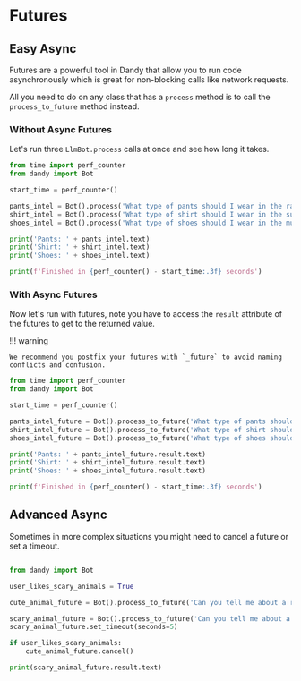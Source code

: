 # Futures

## Easy Async

Futures are a powerful tool in Dandy that allow you to run code asynchronously which is great for non-blocking calls like network requests.

All you need to do on any class that has a `process` method is to call the `process_to_future` method instead.

### Without Async Futures

Let's run three `LlmBot.process` calls at once and see how long it takes.

```python exec="True" source="above" source="material-block" result="markdown" session="futures"
from time import perf_counter
from dandy import Bot

start_time = perf_counter()

pants_intel = Bot().process('What type of pants should I wear in the rain?')
shirt_intel = Bot().process('What type of shirt should I wear in the sun?')
shoes_intel = Bot().process('What type of shoes should I wear in the mud?')

print('Pants: ' + pants_intel.text)
print('Shirt: ' + shirt_intel.text)
print('Shoes: ' + shoes_intel.text)

print(f'Finished in {perf_counter() - start_time:.3f} seconds')
```

### With Async Futures

Now let's run with futures, note you have to access the `result` attribute of the futures to get to the returned value.

!!! warning

    We recommend you postfix your futures with `_future` to avoid naming conflicts and confusion.

```python exec="True" source="above" source="material-block" result="markdown" session="futures"
from time import perf_counter
from dandy import Bot

start_time = perf_counter()

pants_intel_future = Bot().process_to_future('What type of pants should I wear in the rain?')
shirt_intel_future = Bot().process_to_future('What type of shirt should I wear in the sun?')
shoes_intel_future = Bot().process_to_future('What type of shoes should I wear in the mud?')

print('Pants: ' + pants_intel_future.result.text)
print('Shirt: ' + shirt_intel_future.result.text)
print('Shoes: ' + shoes_intel_future.result.text)

print(f'Finished in {perf_counter() - start_time:.3f} seconds')
```

## Advanced Async

Sometimes in more complex situations you might need to cancel a future or set a timeout.

```python exec="True" source="above" source="material-block" result="markdown" session="futures"

from dandy import Bot

user_likes_scary_animals = True

cute_animal_future = Bot().process_to_future('Can you tell me about a random cute animal?')

scary_animal_future = Bot().process_to_future('Can you tell me about a random scary animal?')
scary_animal_future.set_timeout(seconds=5)

if user_likes_scary_animals:
    cute_animal_future.cancel()

print(scary_animal_future.result.text)
```